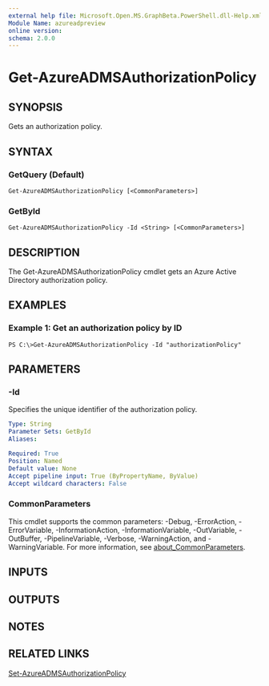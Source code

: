 ```yaml
---
external help file: Microsoft.Open.MS.GraphBeta.PowerShell.dll-Help.xml
Module Name: azureadpreview
online version:
schema: 2.0.0
---
```


# Get-AzureADMSAuthorizationPolicy

## SYNOPSIS
Gets an authorization policy.

## SYNTAX

### GetQuery (Default)
```
Get-AzureADMSAuthorizationPolicy [<CommonParameters>]
```

### GetById
```
Get-AzureADMSAuthorizationPolicy -Id <String> [<CommonParameters>]
```

## DESCRIPTION
The Get-AzureADMSAuthorizationPolicy cmdlet gets an Azure Active Directory authorization policy.

## EXAMPLES

### Example 1: Get an authorization policy by ID
```
PS C:\>Get-AzureADMSAuthorizationPolicy -Id "authorizationPolicy"
```

## PARAMETERS

### -Id
Specifies the unique identifier of the authorization policy.

```yaml
Type: String
Parameter Sets: GetById
Aliases:

Required: True
Position: Named
Default value: None
Accept pipeline input: True (ByPropertyName, ByValue)
Accept wildcard characters: False
```

### CommonParameters
This cmdlet supports the common parameters: -Debug, -ErrorAction, -ErrorVariable, -InformationAction, -InformationVariable, -OutVariable, -OutBuffer, -PipelineVariable, -Verbose, -WarningAction, and -WarningVariable. For more information, see [about_CommonParameters](http://go.microsoft.com/fwlink/?LinkID=113216).

## INPUTS

## OUTPUTS

## NOTES

## RELATED LINKS

[Set-AzureADMSAuthorizationPolicy]()

